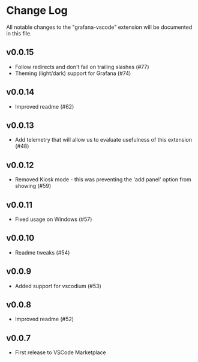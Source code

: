 # Change Log

All notable changes to the "grafana-vscode" extension will be documented in this file.

## v0.0.15
- Follow redirects and don't fail on trailing slashes (#77)
- Theming (light/dark) support for Grafana (#74)

## v0.0.14
- Improved readme (#62)

## v0.0.13
- Add telemetry that will allow us to evaluate usefulness of this extension (#48)

## v0.0.12
- Removed Kiosk mode - this was preventing the 'add panel' option from showing (#59)

## v0.0.11
- Fixed usage on Windows (#57)

## v0.0.10
- Readme tweaks (#54)

## v0.0.9
- Added support for vscodium (#53)

## v0.0.8
- Improved readme (#52)

## v0.0.7
- First release to VSCode Marketplace
